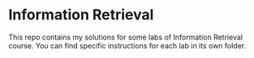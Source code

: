 # Information Retrieval
This repo contains my solutions for some labs of Information Retrieval course.
You can find specific instructions for each lab in its own folder.
